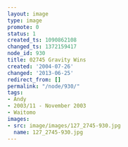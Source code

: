 ```yaml
---
layout: image
type: image
promote: 0
status: 1
created_ts: 1090862108
changed_ts: 1372159417
node_id: 930
title: 02745 Gravity Wins
created: '2004-07-26'
changed: '2013-06-25'
redirect_from: []
permalink: "/node/930/"
tags:
- Andy
- 2003/11 - November 2003
- Waitomo
images:
- src: image/images/127_2745-930.jpg
  name: 127_2745-930.jpg
---
```


